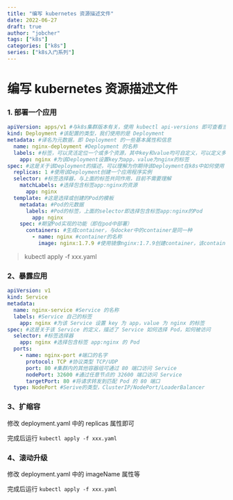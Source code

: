 ```yaml
---
title: "编写 kubernetes 资源描述文件"
date: 2022-06-27
draft: true
author: "jobcher"
tags: ["k8s"]
categories: ["k8s"]
series: ["k8s入门系列"]
---
```


# 编写 kubernetes 资源描述文件

### 1. 部署一个应用

```yaml
apiVersion: apps/v1 #与k8s集群版本有关，使用 kubectl api-versions 即可查看当前集群支持的版本
kind: Deployment #该配置的类型，我们使用的是 Deployment
metadata: #译名为元数据，即 Deployment 的一些基本属性和信息
  name: nginx-deployment #Deployment 的名称
  labels: #标签，可以灵活定位一个或多个资源，其中key和value均可自定义，可以定义多组，目前不需要理解
    app: nginx #为该Deployment设置key为app，value为nginx的标签
spec: #这是关于该Deployment的描述，可以理解为你期待该Deployment在k8s中如何使用
  replicas: 1 #使用该Deployment创建一个应用程序实例
  selector: #标签选择器，与上面的标签共同作用，目前不需要理解
    matchLabels: #选择包含标签app:nginx的资源
      app: nginx
  template: #这是选择或创建的Pod的模板
    metadata: #Pod的元数据
      labels: #Pod的标签，上面的selector即选择包含标签app:nginx的Pod
        app: nginx
    spec: #期望Pod实现的功能（即在pod中部署）
      containers: #生成container，与docker中的container是同一种
        - name: nginx #container的名称
          image: nginx:1.7.9 #使用镜像nginx:1.7.9创建container，该container默认80端口可访问
```

> kubectl apply -f xxx.yaml

### 2、暴露应用

```yaml
apiVersion: v1
kind: Service
metadata:
  name: nginx-service #Service 的名称
  labels: #Service 自己的标签
    app: nginx #为该 Service 设置 key 为 app，value 为 nginx 的标签
spec: #这是关于该 Service 的定义，描述了 Service 如何选择 Pod，如何被访问
  selector: #标签选择器
    app: nginx #选择包含标签 app:nginx 的 Pod
  ports:
    - name: nginx-port #端口的名字
      protocol: TCP #协议类型 TCP/UDP
      port: 80 #集群内的其他容器组可通过 80 端口访问 Service
      nodePort: 32600 #通过任意节点的 32600 端口访问 Service
      targetPort: 80 #将请求转发到匹配 Pod 的 80 端口
  type: NodePort #Serive的类型，ClusterIP/NodePort/LoaderBalancer
```

### 3、扩缩容

修改 deployment.yaml 中的 replicas 属性即可

完成后运行 `kubectl apply -f xxx.yaml`

### 4、滚动升级

修改 deployment.yaml 中的 imageName 属性等

完成后运行 `kubectl apply -f xxx.yaml`
